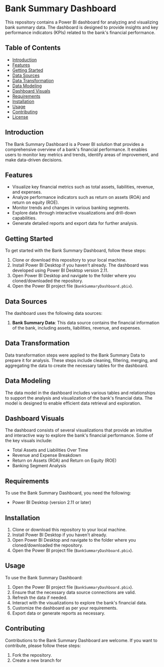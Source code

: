 # Bank Summary Dashboard

This repository contains a Power BI dashboard for analyzing and visualizing bank summary data. The dashboard is designed to provide insights and key performance indicators (KPIs) related to the bank's financial performance.

## Table of Contents
- [Introduction](#introduction)
- [Features](#features)
- [Getting Started](#getting-started)
- [Data Sources](#data-sources)
- [Data Transformation](#data-transformation)
- [Data Modeling](#data-modeling)
- [Dashboard Visuals](#dashboard-visuals)
- [Requirements](#requirements)
- [Installation](#installation)
- [Usage](#usage)
- [Contributing](#contributing)
- [License](#license)

## Introduction
The Bank Summary Dashboard is a Power BI solution that provides a comprehensive overview of a bank's financial performance. It enables users to monitor key metrics and trends, identify areas of improvement, and make data-driven decisions.

## Features
- Visualize key financial metrics such as total assets, liabilities, revenue, and expenses.
- Analyze performance indicators such as return on assets (ROA) and return on equity (ROE).
- Monitor trends and changes in various banking segments.
- Explore data through interactive visualizations and drill-down capabilities.
- Generate detailed reports and export data for further analysis.

## Getting Started
To get started with the Bank Summary Dashboard, follow these steps:

1. Clone or download this repository to your local machine.
2. Install Power BI Desktop if you haven't already. The dashboard was developed using Power BI Desktop version 2.11.
3. Open Power BI Desktop and navigate to the folder where you cloned/downloaded the repository.
4. Open the Power BI project file (`BankSummaryDashboard.pbix`).

## Data Sources
The dashboard uses the following data sources:

1. **Bank Summary Data**: This data source contains the financial information of the bank, including assets, liabilities, revenue, and expenses.

## Data Transformation
Data transformation steps were applied to the Bank Summary Data to prepare it for analysis. These steps include cleaning, filtering, merging, and aggregating the data to create the necessary tables for the dashboard.

## Data Modeling
The data model in the dashboard includes various tables and relationships to support the analysis and visualization of the bank's financial data. The model is designed to enable efficient data retrieval and exploration.

## Dashboard Visuals
The dashboard consists of several visualizations that provide an intuitive and interactive way to explore the bank's financial performance. Some of the key visuals include:

- Total Assets and Liabilities Over Time
- Revenue and Expense Breakdown
- Return on Assets (ROA) and Return on Equity (ROE)
- Banking Segment Analysis

## Requirements
To use the Bank Summary Dashboard, you need the following:

- Power BI Desktop (version 2.11 or later)

## Installation
1. Clone or download this repository to your local machine.
2. Install Power BI Desktop if you haven't already.
3. Open Power BI Desktop and navigate to the folder where you cloned/downloaded the repository.
4. Open the Power BI project file (`BankSummaryDashboard.pbix`).

## Usage
To use the Bank Summary Dashboard:

1. Open the Power BI project file (`BankSummaryDashboard.pbix`).
2. Ensure that the necessary data source connections are valid.
3. Refresh the data if needed.
4. Interact with the visualizations to explore the bank's financial data.
5. Customize the dashboard as per your requirements.
6. Export data or generate reports as necessary.

## Contributing
Contributions to the Bank Summary Dashboard are welcome. If you want to contribute, please follow these steps:

1. Fork the repository.
2. Create a new branch for
